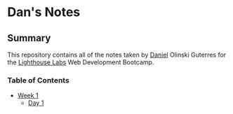 # Dan's Notes

## Summary
This repository contains all of the notes taken by [Daniel](https://github.com/DanOlinski) Olinski Guterres for the [Lighthouse Labs](https://www.lighthouselabs.ca/) Web Development Bootcamp.

### Table of Contents
* [Week 1](/Week_1)
  * [Day 1](/Week_1/Day_1)